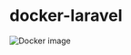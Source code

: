 # docker-laravel
![Docker image](https://github.com/khamdullaevuz/docker-laravel/actions/workflows/docker-image.yml/badge.svg)
